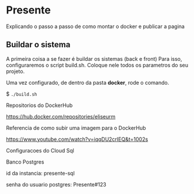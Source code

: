 # Presente

Explicando o passo a passo de como montar o docker e publicar a pagina

## Buildar o sistema
A primeira coisa a se fazer é buildar os sistemas (back e front)
Para isso, configuraremos o script build.sh. Coloque nele todos os parametros do seu projeto.

Uma vez configurado, de dentro da pasta __docker__, rode o comando.

$ `./build.sh`

Repositorios do DockerHub

https://hub.docker.com/repositories/eliseurm

Referencia de como subir uma imagem para o DockerHub

https://www.youtube.com/watch?v=iqqDU2crIEQ&t=1002s


Configuracoes do Cloud Sql

Banco Postgres

id da instancia: presente-sql

senha do usuario postgres: Presente#123